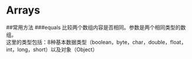 Arrays
=====
##常用方法
###equals
比较两个数组内容是否相同。参数是两个相同类型的数组。   
这里的类型包括：8种基本数据类型（boolean，byte，char，double，float，int，long，short）以及对象（Object）
